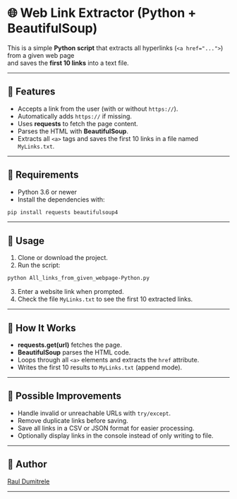 # 🌐 Web Link Extractor (Python + BeautifulSoup)

This is a simple **Python script** that extracts all hyperlinks (`<a href="...">`) from a given web page  
and saves the **first 10 links** into a text file.

---

## 🔹 Features

- Accepts a link from the user (with or without `https://`).
- Automatically adds `https://` if missing.
- Uses **requests** to fetch the page content.
- Parses the HTML with **BeautifulSoup**.
- Extracts all `<a>` tags and saves the first 10 links in a file named `MyLinks.txt`.

---

## 🔹 Requirements

- Python 3.6 or newer
- Install the dependencies with:

```bash
pip install requests beautifulsoup4
```

---

## 🔹 Usage

1. Clone or download the project.
2. Run the script:

```bash
python All_links_from_given_webpage-Python.py
```

3. Enter a website link when prompted.
4. Check the file `MyLinks.txt` to see the first 10 extracted links.

---

## 🔹 How It Works

- **requests.get(url)** fetches the page.
- **BeautifulSoup** parses the HTML code.
- Loops through all `<a>` elements and extracts the `href` attribute.
- Writes the first 10 results to `MyLinks.txt` (append mode).

---

## 🔹 Possible Improvements

- Handle invalid or unreachable URLs with `try/except`.
- Remove duplicate links before saving.
- Save all links in a CSV or JSON format for easier processing.
- Optionally display links in the console instead of only writing to file.

---

## 🔹 Author

[Raul Dumitrele](https://github.com/Raul-Dumitrele)

---
